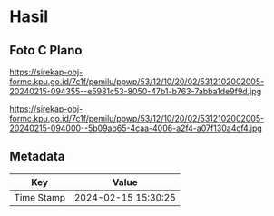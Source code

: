 # Hasil

## Foto C Plano

https://sirekap-obj-formc.kpu.go.id/7c1f/pemilu/ppwp/53/12/10/20/02/5312102002005-20240215-094355--e5981c53-8050-47b1-b763-7abba1de9f9d.jpg

https://sirekap-obj-formc.kpu.go.id/7c1f/pemilu/ppwp/53/12/10/20/02/5312102002005-20240215-094000--5b09ab65-4caa-4006-a2f4-a07f130a4cf4.jpg


## Metadata

| Key        | Value               |
| ---------- | ------------------- |
| Time Stamp | 2024-02-15 15:30:25 |



